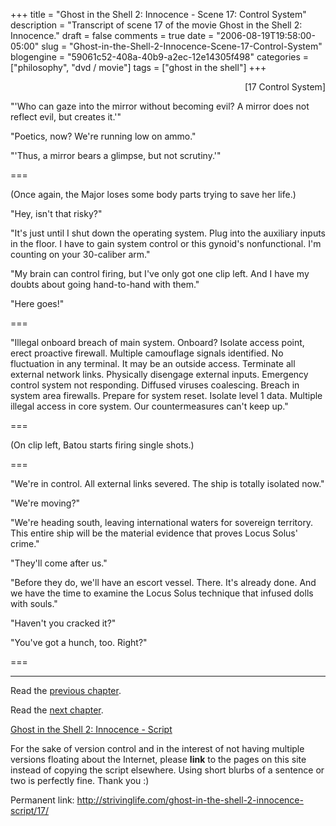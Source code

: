 +++
title = "Ghost in the Shell 2: Innocence - Scene 17: Control System"
description = "Transcript of scene 17 of the movie Ghost in the Shell 2: Innocence."
draft = false
comments = true
date = "2006-08-19T19:58:00-05:00"
slug = "Ghost-in-the-Shell-2-Innocence-Scene-17-Control-System"
blogengine = "59061c52-408a-40b9-a2ec-12e14305f498"
categories = ["philosophy", "dvd / movie"]
tags = ["ghost in the shell"]
+++

<p style="text-align: right">
[17 Control System]
</p>
<p>
&quot;&#39;Who can gaze into the mirror without becoming evil? A mirror does not reflect evil, but creates it.&#39;&quot;
</p>
<p>
&quot;Poetics, now? We&#39;re running low on ammo.&quot;
</p>
<p>
&quot;&#39;Thus, a mirror bears a glimpse, but not scrutiny.&#39;&quot;
</p>
<p>
===
</p>
<!--more-->
<p>
(Once again, the Major loses some body parts trying to save her life.)<!--adsense-->
</p>
<p>
&quot;Hey, isn&#39;t that risky?&quot;
</p>
<p>
&quot;It&#39;s just until I shut down the operating system. Plug into the auxiliary inputs in the floor. I have to gain system control or this gynoid&#39;s nonfunctional. I&#39;m counting on your 30-caliber arm.&quot;
</p>
<p>
&quot;My brain can control firing, but I&#39;ve only got one clip left. And I have my doubts about going hand-to-hand with them.&quot;
</p>
<p>
&quot;Here goes!&quot;
</p>
<p>
===
</p>
<p>
&quot;Illegal onboard breach of main system. Onboard? Isolate access point, erect proactive firewall. Multiple camouflage signals identified. No fluctuation in any terminal. It may be an outside access. Terminate all external network links. Physically disengage external inputs. Emergency control system not responding. Diffused viruses coalescing. Breach in system area firewalls. Prepare for system reset. Isolate level 1 data. Multiple illegal access in core system. Our countermeasures can&#39;t keep up.&quot;
</p>
<p>
===
</p>
<p>
(On clip left, Batou starts firing single shots.)
</p>
<p>
===
</p>
<p>
&quot;We&#39;re in control. All external links severed. The ship is totally isolated now.&quot;
</p>
<p>
&quot;We&#39;re moving?&quot;
</p>
<p>
&quot;We&#39;re heading south, leaving international waters for sovereign territory. This entire ship will be the material evidence that proves Locus Solus&#39; crime.&quot;
</p>
<p>
&quot;They&#39;ll come after us.&quot;
</p>
<p>
&quot;Before they do, we&#39;ll have an escort vessel. There. It&#39;s already done. And we have the time to examine the Locus Solus technique that infused dolls with souls.&quot;
</p>
<p>
&quot;Haven&#39;t you cracked it?&quot;
</p>
<p>
&quot;You&#39;ve got a hunch, too. Right?&quot;
</p>
<p>
===
</p>
<hr />
<p>
Read the <a href="http://strivinglife.com/ghost-in-the-shell-2-innocence-script/16/">previous chapter</a>.
</p>
<p>
Read the <a href="http://strivinglife.com/ghost-in-the-shell-2-innocence-script/18/">next chapter</a>.
</p>
<p>
<a href="http://strivinglife.com/ghost-in-the-shell-2-innocence-script/">Ghost in the Shell 2: Innocence - Script</a>
</p>
<div class="tip">
<p>
For the sake of version control and in the interest of not having multiple versions floating about the Internet, please <strong>link</strong> to the pages on this site instead of copying the script elsewhere. Using short blurbs of a sentence or two is perfectly fine.  Thank you :)
</p>
<p>
Permanent link: <a href="http://strivinglife.com/ghost-in-the-shell-2-innocence-script/17/">http://strivinglife.com/ghost-in-the-shell-2-innocence-script/17/</a>
</p>
</div>

